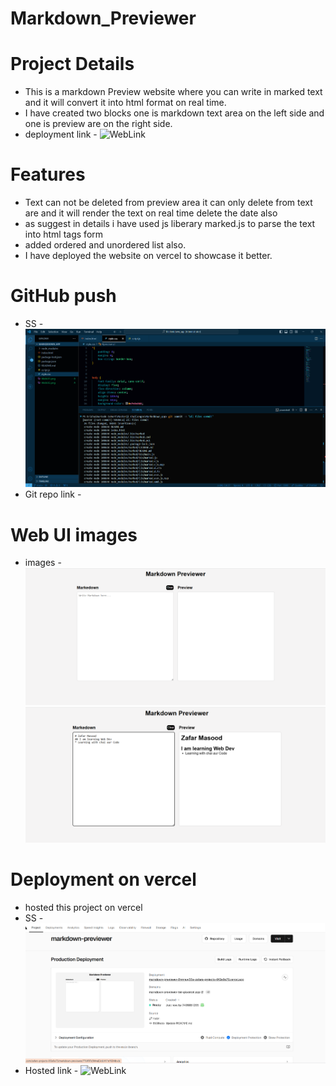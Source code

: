﻿# Markdown_Previewer
 # Project Details
 * This is a markdown Preview website where you can write in marked text and it will convert it into html format on real time.
 * I have created two blocks one is markdown text area on the left side and one is preview are on the right side.
 * deployment link - ![WebLink](<https://markdown-previewer-ten-pi.vercel.app/>)

# Features 
* Text can not be deleted from preview area it can only delete from text are and it will render the text on real time delete the date also
* as suggest in details i have used js liberary marked.js to parse the text into html tags form
* added ordered and unordered list also.
* I have deployed the website on vercel to showcase it better.


# GitHub push 
* SS - ![image1](<GitHub_push_SS.png>)
* Git repo link - 

# Web UI images
* images - ![WebUI](<WebUI1.png>) ![WebUI](<WebUI2.png>)

# Deployment on vercel
* hosted this project on vercel
* SS - ![SS](<Vercel Deployment.png>)
* Hosted link - ![WebLink](<https://markdown-previewer-ten-pi.vercel.app/>)
